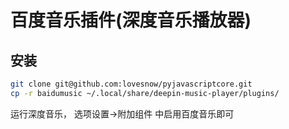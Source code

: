 百度音乐插件(深度音乐播放器)
========================

安装
----

```bash
git clone git@github.com:lovesnow/pyjavascriptcore.git
cp -r baidumusic ~/.local/share/deepin-music-player/plugins/
```
运行深度音乐， 选项设置->附加组件 中启用百度音乐即可
